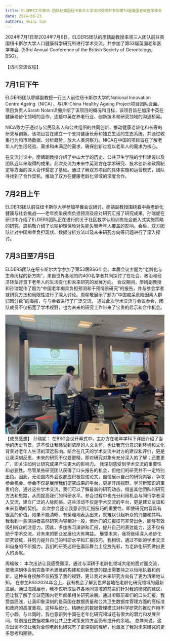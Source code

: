 ```yaml
---
title: ELDERS工作简讯-团队赴英国纽卡斯尔大学访问交流并参加第53届英国老年医学年会
date: 2024-08-23
authors: Ruini Sun
---
```


2024年7月1日至2024年7月6日，ELDERS团队的廖婧副教授率领三人团队前往英国纽卡斯尔大学人口健康科学研究所进行学术交流，并参加了第53届英国老年医学年会（53rd Annual Conference of the British Society of Gerontology, BSG）。

<!--more-->

【访问交流议程】
## 7月1日下午

ELDERS团队廖婧副教授一行三人前往纽卡斯尔大学的National Innovation Centre Ageing（NICA），与UK-China Healthy Ageing Project项目团队会面。项目负责人Sarah Nolan详细介绍了该项目的概况和目标，该项目旨在加深中英在健康老龄化领域的合作，连接中英在养老行业、创新技术和研究领域的沟通桥梁。

NICA致力于通过与公民及私人和公共组织的共同创新，推动健康老龄化和长寿的研究与创新。该项目旨在建立一个支持健康长寿和独立生活的生态系统，并通过收集行为和市场数据、分析趋势，放大人类洞察力。NICA在中国的项目旨在了解老年人的生活经验、需求和未满足的需求，确保创新过程以老年人的需求为核心。

在交流讨论中，廖婧副教授介绍了中山大学的历史、公共卫生学院的学科建设以及团队近年来取得的成果。此次交流为未来中英双方在学术研究、技术创新和政策制定等方面的深入合作奠定了基础。通过了解双方项目的具体实施和运营模式，团队寻找到了合作契机，推动了双方在健康老龄化领域的深度合作。

## 7月2日上午
ELDERS团队前往纽卡斯尔大学参加早餐会议研讨。廖婧副教授围绕着中英老龄化健康与社会挑战——老年痴呆疾病负担预测及应对研究汇报了研究成果。孙瑞妮在研讨中介绍了ELDERS团队正在进行的关于社区数字认知训练社会嵌入式实施策略的研究。周榆敬介绍了长期护理保险对失能失智老年人覆盖的影响。会后，双方团队针对中国痴呆负担现状、数据分析方法以及未来研究方向等问题进行了深入探讨。

## 7月3日至7月5日
ELDERS团队在纽卡斯尔大学参加了第53届BSG年会。本届会议主题为“老龄化与生命历程的新方向”，来自世界各地的约400名学者共同探讨了在社会、政治和经济转型背景下老年人的生活变化和未来研究的发展方向。
会议期间，廖婧副教授和孙瑞妮作了题为“中国老年痴呆负担预测和干预情景研究”的报告，并与参会学者就研究方法和局限性进行了深入讨论。周榆敬展示了题为“中国痴呆危险因素人群归因分数”的海报，与与会者进行了广泛交流。
通过此次学术交流与会议参会，团队成员不仅拓宽了学术视野，也为未来的研究工作带来了宝贵的启示和合作机会。

![参观](./four.png)
【成员感想】
孙瑞妮：
在BSG会议开幕式中，主办方在老年学科下详细介绍了当地的历史背景，这不仅让我感受到浓厚的人文关怀，也让我充分意识到环境和文化背景对老年人生活的深远影响。结合在几天的学术交流中对方的建议和评价，更是让我深刻反思，未来的研究不仅要更精，即对研究对象有充分深入的了解；还要更广，即关注如何让研究成果产生更大的影响力。
我深刻感受到学术交流的重要性和必要性。尽管某些研究团队获得了口头报告的机会，但他们的研究并不一定特别出色。因此，无论国内外会议都应积极投递论文，自信展示自己的研究内容，争取参会机会。参会不仅是展示我们研究成果的平台，更是开阔视野、学习新知识的宝贵机会。通过这些学术交流，我们可以了解最新的研究动态，借鉴其他团队的研究方法和思路，从而提高我们的科研水平。参会过程中也充分利用机会与同行学者深入交流，建立广泛的人脉网络。这些活动不仅是学术交流的平台，更是建立友谊和未来互助的契机。
此次参会还让我意识到汇报技巧的重要性。即使研究内容具有很高的价值，如果不能清晰、有条理地表达出来，就难以引起听众的兴趣和共鸣。我看到一些演讲者虽然研究内容相对一般，但他们的汇报技巧非常出色，能够有效吸引听众的注意力。因此，多加练习演讲和汇报，提升自己的表达能力，这不仅有助于学术交流，对未来的职业发展也大有裨益。
展望未来，我将继续深入老龄化研究领域，并努力提升自己的科研水平和汇报技巧。我相信，通过不断的学术交流和自身的不断努力，我们的研究必将在国际舞台上绽放光彩，为老龄化研究做出更大的贡献。
 
周榆敬：
本次出访让我感受颇深，通过与深耕于老龄化领域大佬的面对面交流，使我深刻体会到完备学术思维的构建和创新思想的提出需要持之以恒地执着和创新。这种亲身接触不仅拓宽了我的视野，更让我对未来研究方向有了更为清晰地认知。
在参加BSG2024年会上，我有机会了解到世界各地在老龄化研究领域的最新进展。通过海报展示，我不仅听取世界各地同领域的前辈们针对我的研究的建议，还让我了解了全球范围内老年痴呆相关研究进展。通过听取前辈们的口头汇报，我受益匪浅，让我印象深刻的是英国在数据质量和公共卫生数据库管理方面的高标准和政府的高度重视。这种系统化、精确化的数据管理模式对科学研究的推动作用不可小觑。与此同时，我也意识到中国在老年化研究领域还有很大的潜力和发展空间，特别是在数据收集和公共卫生政策支持方面仍有提升的余地。
总体来说，这次出访不仅让我对全球老龄化研究有了更深刻的理解，也激发了我对未来研究的更多思考和期待。
